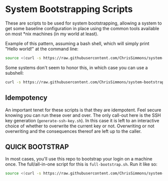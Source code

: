 # System Bootstrapping Scripts

These are scripts to be used for system bootstrapping, allowing a system to get some baseline configuration in place using the common tools available on most *nix machines (in my world at least).

Example of this pattern, assuming a bash shell, which will simply print "Hello world!" at the command line:

``` bash
source <(curl -s https://raw.githubusercontent.com/ChrisSimmons/system-bootstrapping/main/hello-world.sh)
```

Some systems don't seem to honor this, in which case you can use a subshell:

``` bash
curl -s https://raw.githubusercontent.com/ChrisSimmons/system-bootstrapping/main/hello-world.sh | bash
```

## Idempotency

An important tenet for these scripts is that they are idempotent.  Feel secure knowing you can run these over and over.  The only call-out here is the SSH key generation (`generate-ssh-key.sh`).  In this case it is left to an interactive choice of whether to overwrite the current key or not.  Overwriting or not overwriting and the consequences thereof are left up to the caller.

## QUICK BOOTSTRAP

In most cases, you'll use this repo to bootstrap your login on a machine once.  The full/all-in-one script for this is `full-bootstrap.sh`.  Run it like so:

``` bash
source <(curl -s https://raw.githubusercontent.com/ChrisSimmons/system-bootstrapping/main/full-bootstrap.sh)
```
